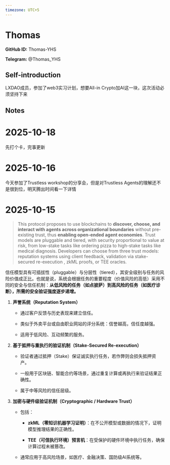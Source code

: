 ```yaml
---
timezone: UTC+5
---
```


# Thomas

**GitHub ID:** Thomas-YHS

**Telegram:** @Thomas_YHS

## Self-introduction

LXDAO成员，参加了web3实习计划，想要All-in Crypto加AI这一块，这次活动必须坚持下来

## Notes
<!-- Content_START -->
# 2025-10-18
<!-- DAILY_CHECKIN_2025-10-18_START -->
先打个卡，完事更新
<!-- DAILY_CHECKIN_2025-10-18_END -->

# 2025-10-16
<!-- DAILY_CHECKIN_2025-10-16_START -->

今天参加了Trustless workshop的分享会，但是对Trustless Agents的理解还不是很到位，明天腾出时间看一下详情
<!-- DAILY_CHECKIN_2025-10-16_END -->

# 2025-10-15
<!-- DAILY_CHECKIN_2025-10-15_START -->


> This protocol proposes to use blockchains to **discover, choose, and interact with agents across organizational boundaries** without pre-existing trust, thus **enabling open-ended agent economies**. Trust models are pluggable and tiered, with security proportional to value at risk, from low-stake tasks like ordering pizza to high-stake tasks like medical diagnosis. Developers can choose from three trust models: reputation systems using client feedback, validation via stake-secured re-execution , zkML proofs, or TEE oracles.

信任模型具有可插拔性（pluggable）与分层性（tiered），其安全级别与任务的风险价值成正比。也就是说，系统会根据任务的重要程度（价值风险的高低）采用不同的安全与信任机制：**从低风险的任务（如点披萨）到高风险的任务（如医疗诊断），所需的安全验证强度逐步递增。**

1.  **声誉系统（Reputation System）**
    
    -   通过客户反馈与历史表现来建立信任。
        
    -   类似于外卖平台或自由职业网站的评分系统：信誉越高，信任度越强。
        
    -   适用于低风险、互动频繁的服务。
        
2.  **基于抵押与重执行的验证机制（Stake-Secured Re-execution）**
    
    -   验证者通过抵押（Stake）保证诚实执行任务，若作弊则会损失抵押资产。
        
    -   一般用于区块链、智能合约等场景，通过重复计算或再执行来验证结果正确性。
        
    -   属于中等风险的信任层级。
        
3.  **加密与硬件级验证机制（Cryptographic / Hardware Trust）**
    
    -   包括：
        
        -   **zkML（零知识机器学习证明）**：在不公开模型或数据的情况下，证明模型推理结果的正确性。
            
        -   **TEE（可信执行环境）预言机**：在受保护的硬件环境中执行任务，确保计算过程未被篡改。
            
    -   通常应用于高风险场景，如医疗、金融决策、国防级AI系统等。
<!-- DAILY_CHECKIN_2025-10-15_END -->
<!-- Content_END -->
